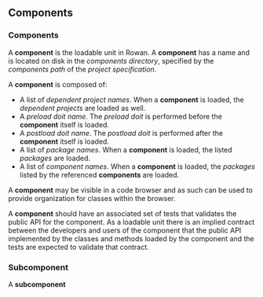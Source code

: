 ## Components

### Components
A **component** is the loadable unit in Rowan. A **component** has a name and is located on disk in the *components directory*, specified by the *components path* of the *project specification*.

A **component** is composed of:
- A list of *dependent project names*. When a **component** is loaded, the *dependent projects* are loaded as well.
- A *preload doit name*. 
The *preload doit* is performed before the **component** itself is loaded.
- A *postload doit name*. 
The *postload doit* is performed after the **component** itself is loaded.
- A list of *package names*. 
When a **component** is loaded, the listed *packages* are loaded.
- A list of *component names*. 
When a **component** is loaded, the *packages* listed by the referenced **components** are loaded.

A **component** may be visible in a code browser and as such can be used to provide organization for classes within the browser.

A **component** should have an associated set of tests that validates the public API for the component.
As a loadable unit there is an implied contract between the developers and users of the component that the public API implemented by the classes and methods loaded by the component and the tests are expected to validate that contract.
### Subcomponent
A **subcomponent**

